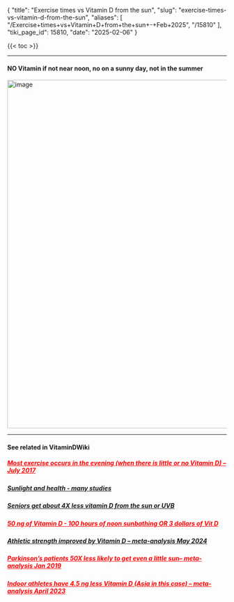 {
  "title": "Exercise times vs Vitamin D from the sun",
  "slug": "exercise-times-vs-vitamin-d-from-the-sun",
  "aliases": [
    "/Exercise+times+vs+Vitamin+D+from+the+sun+-+Feb+2025",
    "/15810"
  ],
  "tiki_page_id": 15810,
  "date": "2025-02-06"
}

{{< toc >}}

---

#### NO Vitamin if not near noon, no on a sunny day, not in the summer

<img src="https://d1bk1kqxc0sym.cloudfront.net/attachments/jpeg/exercise-timeand-sun.jpg" alt="image" width="800">

---

#### See related in VitaminDWiki

##### <a href="/posts/most-exercise-occurs-in-the-evening-when-there-is-little-or-no-vitamin-d" style="color: red; text-decoration: underline;" title="This post/category does not exist yet: Most exercise occurs in the evening (when there is little or no Vitamin D) – July 2017">Most exercise occurs in the evening (when there is little or no Vitamin D) – July 2017</a>

##### [Sunlight and health - many studies](/posts/sunlight-and-health-many-studies)

##### [Seniors get about 4X less vitamin D from the sun or UVB](/posts/seniors-get-about-4x-less-vitamin-d-from-the-sun-or-uvb)

##### <a href="/posts/50-ng-of-vitamin-d-100-hours-of-noon-sunbathing-or-3-dollars-of-vit-d" style="color: red; text-decoration: underline;" title="This post/category does not exist yet: 50 ng of Vitamin D - 100 hours of noon sunbathing OR 3 dollars of Vit D">50 ng of Vitamin D - 100 hours of noon sunbathing OR 3 dollars of Vit D</a>

##### [Athletic strength improved by Vitamin D – meta-analysis May 2024](/posts/athletic-strength-improved-by-vitamin-d-meta-analysis)

##### <a href="/posts/parkinsons-patients-50x-less-likely-to-get-even-a-little-sun-meta-analysis" style="color: red; text-decoration: underline;" title="This post/category does not exist yet: Parkinson’s patients 50X less likely to get even a little sun– meta-analysis Jan 2019">Parkinson’s patients 50X less likely to get even a little sun– meta-analysis Jan 2019</a>

##### <a href="/posts/indoor-athletes-have-45-ng-less-vitamin-d-asia-in-this-case-meta-analysis" style="color: red; text-decoration: underline;" title="This post/category does not exist yet: Indoor athletes have 4.5 ng less Vitamin D (Asia in this case) – meta-analysis April 2023">Indoor athletes have 4.5 ng less Vitamin D (Asia in this case) – meta-analysis April 2023</a>

<!-- ~tc~ (alias(Exercise time vs Vitamin D from the sun - Feb 2025)) ~/tc~ -->